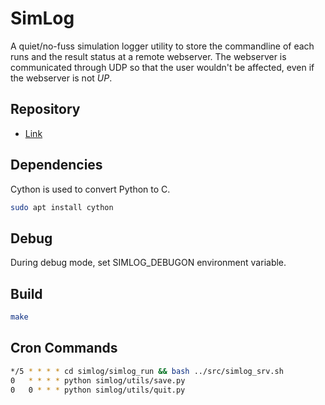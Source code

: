 # SimLog
A quiet/no-fuss simulation logger utility to store the commandline of each runs and the result status at a remote webserver. The webserver is communicated through UDP so that the user wouldn't be affected, even if the webserver is not _UP_.

## Repository
* [Link](https://github.com/narenkn/simlog.git)

## Dependencies
Cython is used to convert Python to C.
```bash
sudo apt install cython
```

## Debug
During debug mode, set SIMLOG_DEBUGON environment variable.

## Build
```bash
make
```

## Cron Commands
```bash
*/5 * * * * cd simlog/simlog_run && bash ../src/simlog_srv.sh
0   * * * * python simlog/utils/save.py
0   0 * * * python simlog/utils/quit.py
```

